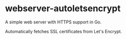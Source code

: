 # webserver-autoletsencrypt

A simple web server with HTTPS support in Go.

Automatically fetches SSL certificates from Let's Encrypt.
